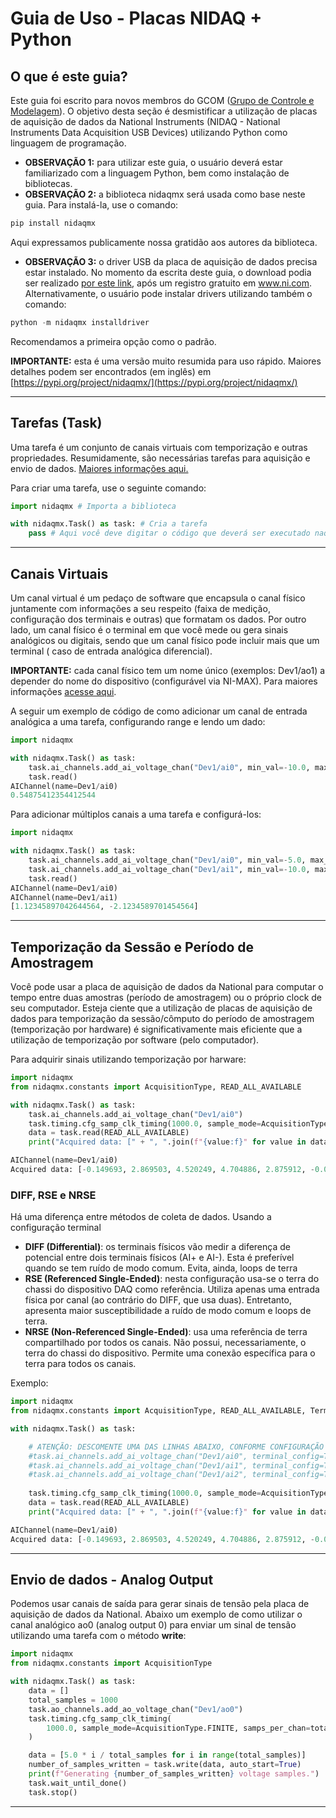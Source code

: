 # Guia de Uso - Placas NIDAQ + Python

## O que é este guia?

Este guia foi escrito para novos membros do GCOM ([Grupo de Controle e Modelagem](https://www.ufsj.edu.br/gcom)). O objetivo
desta seção é desmistificar a utilização de placas de aquisição de dados da National Instruments (NIDAQ - National 
Instruments Data Acquisition USB Devices) utilizando Python como linguagem de programação.

- **OBSERVAÇÃO 1:** para utilizar este guia, o usuário deverá estar familiarizado com a linguagem Python,
bem como instalação de bibliotecas. 
- **OBSERVAÇÃO 2:** a biblioteca nidaqmx será usada como base neste guia. Para instalá-la, use o comando: 

```python
pip install nidaqmx
```

Aqui expressamos publicamente nossa gratidão aos autores da biblioteca.

- **OBSERVAÇÃO 3:** o driver USB da placa de aquisição de dados precisa estar instalado. No momento da escrita deste 
guia, o download podia ser realizado [por este link](https://www.ni.com/en/support/downloads/drivers/download.ni-daq-mx.html?srsltid=AfmBOoqR5dNImzE-uENtu_rWsn18H7xPUaxoC6IlAsGM96JzoROllMhs#565026), após um 
registro gratuito em www.ni.com. Alternativamente, o usuário pode instalar drivers utilizando também o comando:

```python
python -m nidaqmx installdriver
```

Recomendamos a primeira opção como o padrão.

**IMPORTANTE:** esta é uma versão muito resumida para uso rápido. Maiores detalhes podem ser encontrados (em inglês) em 
[https://pypi.org/project/nidaqmx/](https://pypi.org/project/nidaqmx/)

---

## Tarefas (Task)

Uma tarefa é um conjunto de canais virtuais com temporização e outras propriedades. Resumidamente, 
são necessárias tarefas para aquisição e envio de dados. [Maiores informações aqui.](https://www.ni.com/docs/en-US/bundle/ni-daqmx/page/tasksnidaqmx.html)

Para criar uma tarefa, use o seguinte comando: 

```python
import nidaqmx # Importa a biblioteca 

with nidaqmx.Task() as task: # Cria a tarefa 
    pass # Aqui você deve digitar o código que deverá ser executado naquela tarefa.
```

---

## Canais Virtuais

Um canal virtual é um pedaço de software que encapsula o canal físico juntamente com 
informações a seu respeito (faixa de medição, configuração dos terminais e outras) que
formatam os dados. Por outro lado, um canal físico é o terminal em que você mede ou gera
sinais analógicos ou digitais, sendo que um canal físico pode incluir mais que um terminal (
caso de entrada analógica diferencial).

**IMPORTANTE:** cada canal físico tem um nome único (exemplos: Dev1/ao1) a depender do nome 
do dispositivo (configurável via NI-MAX). Para maiores informações [acesse aqui](https://www.ni.com/docs/en-US/bundle/ni-daqmx/page/chans.html).

A seguir um exemplo de código de como adicionar um canal de entrada analógica a uma tarefa, configurando
range e lendo um dado: 

```python
import nidaqmx

with nidaqmx.Task() as task:
    task.ai_channels.add_ai_voltage_chan("Dev1/ai0", min_val=-10.0, max_val=10.0)
    task.read()
AIChannel(name=Dev1/ai0)
0.54875412354412544
```

Para adicionar múltiplos canais a uma tarefa e configurá-los: 

```python
import nidaqmx

with nidaqmx.Task() as task:
    task.ai_channels.add_ai_voltage_chan("Dev1/ai0", min_val=-5.0, max_val=5.0)
    task.ai_channels.add_ai_voltage_chan("Dev1/ai1", min_val=-10.0, max_val=10.0)
    task.read()
AIChannel(name=Dev1/ai0)
AIChannel(name=Dev1/ai1)
[1.12345897042644564, -2.1234589701454564]
```

---

## Temporização da Sessão e Período de Amostragem

Você pode usar a placa de aquisição de dados da National para computar o tempo entre duas 
amostras (período de amostragem) ou o próprio clock de seu computador. Esteja ciente que a utilização
de placas de aquisição de dados para temporização da sessão/cômputo do período de amostragem 
(temporização por hardware) é significativamente mais eficiente que a utilização de temporização 
por software (pelo computador).

Para adquirir sinais utilizando temporização por harware:

```python
import nidaqmx
from nidaqmx.constants import AcquisitionType, READ_ALL_AVAILABLE

with nidaqmx.Task() as task:
    task.ai_channels.add_ai_voltage_chan("Dev1/ai0")
    task.timing.cfg_samp_clk_timing(1000.0, sample_mode=AcquisitionType.FINITE, samps_per_chan=10)
    data = task.read(READ_ALL_AVAILABLE)
    print("Acquired data: [" + ", ".join(f"{value:f}" for value in data) + "]")

AIChannel(name=Dev1/ai0)
Acquired data: [-0.149693, 2.869503, 4.520249, 4.704886, 2.875912, -0.006104, -2.895596, -4.493698, -4.515671, -2.776574]
```

### DIFF, RSE e NRSE

Há uma diferença entre métodos de coleta de dados. Usando a configuração terminal 

- **DIFF (Differential)**: os terminais físicos vão medir a diferença de potencial
entre dois terminais físicos (AI+ e AI-). Esta é preferível quando se tem ruído de modo comum. 
Evita, ainda, loops de terra 
- **RSE (Referenced Single-Ended)**: nesta configuração usa-se o terra do chassi do dispositivo DAQ
como referência. Utiliza apenas uma entrada física por canal (ao contrário do DIFF, que usa duas).
Entretanto, apresenta maior susceptibilidade a ruído de modo comum e loops de terra.
- **NRSE (Non-Referenced Single-Ended)**: usa uma referência de terra compartilhado por todos os canais. Não possui, 
necessariamente, o terra do chassi do dispositivo. Permite uma conexão específica para o terra para todos os canais.

Exemplo: 

```python
import nidaqmx
from nidaqmx.constants import AcquisitionType, READ_ALL_AVAILABLE, TerminalConfiguration

with nidaqmx.Task() as task:

	# ATENÇÃO: DESCOMENTE UMA DAS LINHAS ABAIXO, CONFORME CONFIGURAÇÃO TERMINAL DESEJADA
    #task.ai_channels.add_ai_voltage_chan("Dev1/ai0", terminal_config=TerminalConfiguration.DIFF)
    #task.ai_channels.add_ai_voltage_chan("Dev1/ai1", terminal_config=TerminalConfiguration.RSE)
	#task.ai_channels.add_ai_voltage_chan("Dev1/ai2", terminal_config=TerminalConfiguration.NRSE)
    
    task.timing.cfg_samp_clk_timing(1000.0, sample_mode=AcquisitionType.FINITE, samps_per_chan=10)
    data = task.read(READ_ALL_AVAILABLE)
    print("Acquired data: [" + ", ".join(f"{value:f}" for value in data) + "]")

AIChannel(name=Dev1/ai0)
Acquired data: [-0.149693, 2.869503, 4.520249, 4.704886, 2.875912, -0.006104, -2.895596, -4.493698, -4.515671, -2.776574]
```

---

## Envio de dados - Analog Output

Podemos usar canais de saída para gerar sinais de tensão pela placa de aquisição de 
dados da National. Abaixo um exemplo de como utilizar o canal analógico ao0 (analog output 0)
para enviar um sinal de tensão utilizando uma tarefa com o método **write**:

```python
import nidaqmx
from nidaqmx.constants import AcquisitionType

with nidaqmx.Task() as task:
    data = []
    total_samples = 1000
    task.ao_channels.add_ao_voltage_chan("Dev1/ao0")
    task.timing.cfg_samp_clk_timing(
        1000.0, sample_mode=AcquisitionType.FINITE, samps_per_chan=total_samples
    )

    data = [5.0 * i / total_samples for i in range(total_samples)]
    number_of_samples_written = task.write(data, auto_start=True)
    print(f"Generating {number_of_samples_written} voltage samples.")
    task.wait_until_done()
    task.stop()
```

---
